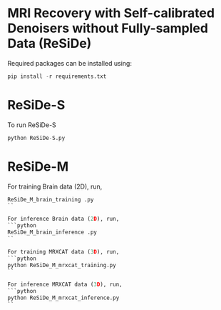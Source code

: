# MRI Recovery with Self-calibrated Denoisers without Fully-sampled Data (ReSiDe)
Required packages can be installed using:
```python
pip install -r requirements.txt
```
# ReSiDe-S
To run ReSiDe-S
```python
python ReSiDe-S.py
```
# ReSiDe-M
For training Brain data (2D), run,
```python
ReSiDe_M_brain_training .py
``

For inference Brain data (2D), run,
```python
ReSiDe_M_brain_inference .py
``

For training MRXCAT data (3D), run,
```python
python ReSiDe_M_mrxcat_training.py
``

For inference MRXCAT data (3D), run,
```python
python ReSiDe_M_mrxcat_inference.py
``

